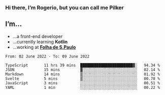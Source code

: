 ### Hi there, I’m Rogerio, but you can call me Pilker

## I’m…
- …a front-end developer
- …currently learning **Kotlin**
- …working at [**Folha de S.Paulo**](https://www.folha.com.br/)

<!--START_SECTION:waka-->

```text
From: 02 June 2022 - To: 09 June 2022

TypeScript       11 hrs 39 mins  ███████████████████████▓░   94.34 %
JSON             15 mins         ▓░░░░░░░░░░░░░░░░░░░░░░░░   02.14 %
Markdown         14 mins         ▒░░░░░░░░░░░░░░░░░░░░░░░░   01.92 %
Svelte           5 mins          ▒░░░░░░░░░░░░░░░░░░░░░░░░   00.78 %
JavaScript       3 mins          ░░░░░░░░░░░░░░░░░░░░░░░░░   00.51 %
YAML             1 min           ░░░░░░░░░░░░░░░░░░░░░░░░░   00.22 %
```

<!--END_SECTION:waka-->
